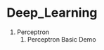 # Deep_Learning

<ol>
    <li>Perceptron
            <ol>
            <li>Perceptron Basic Demo</li>
            </ol>
    </li>
</ol>
